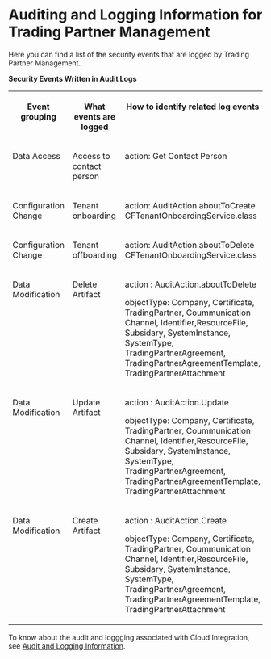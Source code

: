 <!-- loio0503127ec9b84d669d06c964fc42ca60 -->

# Auditing and Logging Information for Trading Partner Management 

Here you can find a list of the security events that are logged by Trading Partner Management.

**Security Events Written in Audit Logs**


<table>
<tr>
<th valign="top">

Event grouping

</th>
<th valign="top">

What events are logged

</th>
<th valign="top">

How to identify related log events

</th>
</tr>
<tr>
<td valign="top">

Data Access

</td>
<td valign="top">

Access to contact person

</td>
<td valign="top">

action: Get Contact Person

</td>
</tr>
<tr>
<td valign="top">

Configuration Change

</td>
<td valign="top">

Tenant onboarding

</td>
<td valign="top">

action: AuditAction.aboutToCreate CFTenantOnboardingService.class

</td>
</tr>
<tr>
<td valign="top">

Configuration Change

</td>
<td valign="top">

Tenant offboarding

</td>
<td valign="top">

action: AuditAction.aboutToDelete CFTenantOnboardingService.class

</td>
</tr>
<tr>
<td valign="top">

Data Modification

</td>
<td valign="top">

Delete Artifact

</td>
<td valign="top">

action : AuditAction.aboutToDelete

objectType: Company, Certificate, TradingPartner, Coummunication Channel, Identifier,ResourceFile, Subsidary, SystemInstance, SystemType, TradingPartnerAgreement, TradingPartnerAgreementTemplate, TradingPartnerAttachment

</td>
</tr>
<tr>
<td valign="top">

Data Modification

</td>
<td valign="top">

Update Artifact

</td>
<td valign="top">

action : AuditAction.Update

objectType: Company, Certificate, TradingPartner, Coummunication Channel, Identifier,ResourceFile, Subsidary, SystemInstance, SystemType, TradingPartnerAgreement, TradingPartnerAgreementTemplate, TradingPartnerAttachment

</td>
</tr>
<tr>
<td valign="top">

Data Modification

</td>
<td valign="top">

Create Artifact

</td>
<td valign="top">

action : AuditAction.Create

objectType: Company, Certificate, TradingPartner, Coummunication Channel, Identifier,ResourceFile, Subsidary, SystemInstance, SystemType, TradingPartnerAgreement, TradingPartnerAgreementTemplate, TradingPartnerAttachment

</td>
</tr>
</table>

To know about the audit and loggging associated with Cloud Integration, see [Audit and Logging Information](https://help.sap.com/viewer/368c481cd6954bdfa5d0435479fd4eaf/Cloud/en-US/d1c7bfe00b7c448ab56d7b4d454475f9.html).

